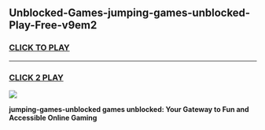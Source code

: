
## Unblocked-Games-jumping-games-unblocked-Play-Free-v9em2
<h3>
<a href="https://premium76.site?title=jumping-games-unblocked&ref=19M">CLICK TO PLAY</a></h3>
<hr>

<h3>
<a href="https://premium76.site?title=jumping-games-unblocked&ref=19M">CLICK 2 PLAY</a>
  
</h3>

<a href="https://premium76.site?title=jumping-games-unblocked&ref=19M"><img src="https://clearcache.store/games.png"></a>


**jumping-games-unblocked games unblocked: Your Gateway to Fun and Accessible Online Gaming**
